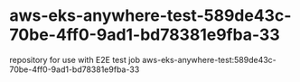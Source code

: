 # aws-eks-anywhere-test-589de43c-70be-4ff0-9ad1-bd78381e9fba-33
repository for use with E2E test job aws-eks-anywhere-test:589de43c-70be-4ff0-9ad1-bd78381e9fba-33
